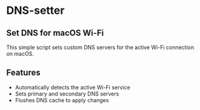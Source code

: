 # DNS-setter

## Set DNS for macOS Wi-Fi

This simple script sets custom DNS servers for the active Wi-Fi connection on macOS.

## Features

- Automatically detects the active Wi-Fi service
- Sets primary and secondary DNS servers
- Flushes DNS cache to apply changes
